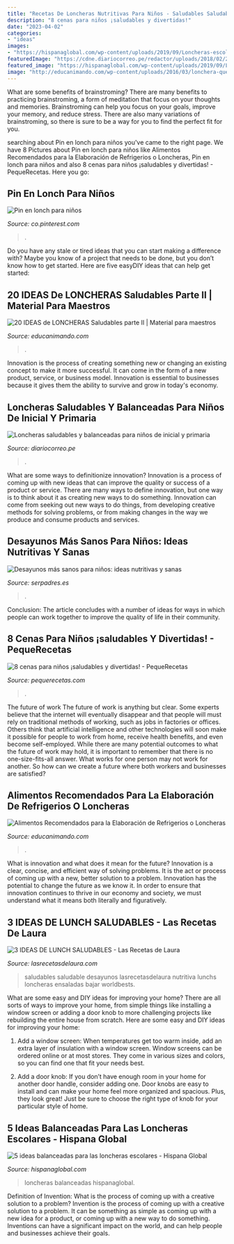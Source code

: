 ```yaml
---
title: "Recetas De Loncheras Nutritivas Para Niños - Saludables Saludable Desayunos Lasrecetasdelaura Nutritiva Lunchs Loncheras Ensaladas Bajar Worldbests"
description: "8 cenas para niños ¡saludables y divertidas!"
date: "2023-04-02"
categories:
- "ideas"
images:
- "https://hispanaglobal.com/wp-content/uploads/2019/09/Loncheras-escolares-1.jpg"
featuredImage: "https://cdne.diariocorreo.pe/redactor/uploads/2018/02/27/lop4.jpg"
featured_image: "https://hispanaglobal.com/wp-content/uploads/2019/09/Loncheras-escolares-1.jpg"
image: "http://educanimando.com/wp-content/uploads/2016/03/lonchera-queso.png"
---
```



What are some benefits of brainstroming?
There are many benefits to practicing brainstroming, a form of meditation that focus on your thoughts and memories. Brainstroming can help you focus on your goals, improve your memory, and reduce stress. There are also many variations of brainstroming, so there is sure to be a way for you to find the perfect fit for you.

	

		
searching about Pin en lonch para niños you've came to the right page. We have 8 Pictures about Pin en lonch para niños like Alimentos Recomendados para la Elaboración de Refrigerios o Loncheras, Pin en lonch para niños and also 8 cenas para niños ¡saludables y divertidas! - PequeRecetas. Here you go:
		
    
## Pin En Lonch Para Niños

<img loading=lazy src="https://i.pinimg.com/736x/db/aa/08/dbaa089d611cf44c3af892d8ada5e966.jpg" onerror="this.onerror=null;this.src='https://tse1.mm.bing.net/th?id=OIP.r3cFu_3kC17BZzeJ14A0WwHaMI&amp;pid=15.1';" alt="Pin en lonch para niños">

_Source: co.pinterest.com_

>. 

	

Do you have any stale or tired ideas that you can start making a difference with? Maybe you know of a project that needs to be done, but you don’t know how to get started. Here are five easyDIY ideas that can help get started: 

    
## 20 IDEAS De LONCHERAS Saludables Parte II | Material Para Maestros

<img loading=lazy src="https://i1.wp.com/educanimando.com/wp-content/uploads/2016/04/loncheras-saludables-portada.jpg?fit=1000%2C617&amp;ssl=1" onerror="this.onerror=null;this.src='https://tse3.mm.bing.net/th?id=OIP.VET1ZiJ0-UJl4on8ztMrpAHaEk&amp;pid=15.1';" alt="20 IDEAS de LONCHERAS Saludables parte II | Material para maestros">

_Source: educanimando.com_

>. 

	

Innovation is the process of creating something new or changing an existing concept to make it more successful. It can come in the form of a new product, service, or business model. Innovation is essential to businesses because it gives them the ability to survive and grow in today's economy.

    
## Loncheras Saludables Y Balanceadas Para Niños De Inicial Y Primaria

<img loading=lazy src="https://cdne.diariocorreo.pe/redactor/uploads/2018/02/27/lop4.jpg" onerror="this.onerror=null;this.src='https://tse4.mm.bing.net/th?id=OIP.BKKTVwerT8oVoWUfrsa43gHaE3&amp;pid=15.1';" alt="Loncheras saludables y balanceadas para niños de inicial y primaria">

_Source: diariocorreo.pe_

>. 

	

What are some ways to definitionize innovation?
Innovation is a process of coming up with new ideas that can improve the quality or success of a product or service. There are many ways to define innovation, but one way is to think about it as creating new ways to do something. Innovation can come from seeking out new ways to do things, from developing creative methods for solving problems, or from making changes in the way we produce and consume products and services.

    
## Desayunos Más Sanos Para Niños: Ideas Nutritivas Y Sanas

<img loading=lazy src="https://estaticos.serpadres.es/uploads/images/article/5e4beb795cafe8da3291c0a0/desayunos-saludables-ninos_s.jpg" onerror="this.onerror=null;this.src='https://tse4.mm.bing.net/th?id=OIP.XDe42IUiwvBBOAPAqFbCBQHaD4&amp;pid=15.1';" alt="Desayunos más sanos para niños: ideas nutritivas y sanas">

_Source: serpadres.es_

>. 

	

Conclusion:
The article concludes with a number of ideas for ways in which people can work together to improve the quality of life in their community.

    
## 8 Cenas Para Niños ¡saludables Y Divertidas! - PequeRecetas

<img loading=lazy src="http://www.pequerecetas.com/wp-content/uploads/2014/06/pizzas-de-pan.jpg" onerror="this.onerror=null;this.src='https://tse4.mm.bing.net/th?id=OIP.3abXJF1KSgbcKGyLWc14dQHaJ4&amp;pid=15.1';" alt="8 cenas para niños ¡saludables y divertidas! - PequeRecetas">

_Source: pequerecetas.com_

>. 

	

The future of work
The future of work is anything but clear. Some experts believe that the internet will eventually disappear and that people will must rely on traditional methods of working, such as jobs in factories or offices. Others think that artificial intelligence and other technologies will soon make it possible for people to work from home, receive health benefits, and even become self-employed. While there are many potential outcomes to what the future of work may hold, it is important to remember that there is no one-size-fits-all answer. What works for one person may not work for another. So how can we create a future where both workers and businesses are satisfied?

    
## Alimentos Recomendados Para La Elaboración De Refrigerios O Loncheras

<img loading=lazy src="http://educanimando.com/wp-content/uploads/2016/03/lonchera-queso.png" onerror="this.onerror=null;this.src='https://tse2.mm.bing.net/th?id=OIP._z4xGXlFfu4cSWQu6hNGtQHaEu&amp;pid=15.1';" alt="Alimentos Recomendados para la Elaboración de Refrigerios o Loncheras">

_Source: educanimando.com_

>. 

	

What is innovation and what does it mean for the future?
Innovation is a clear, concise, and efficient way of solving problems. It is the act or process of coming up with a new, better solution to a problem. Innovation has the potential to change the future as we know it. In order to ensure that innovation continues to thrive in our economy and society, we must understand what it means both literally and figuratively.

    
## 3 IDEAS DE LUNCH SALUDABLES - Las Recetas De Laura

<img loading=lazy src="https://www.lasrecetasdelaura.com/wp-content/uploads/2017/08/3-ideas-de-lunch-saludable-pinterest.jpg" onerror="this.onerror=null;this.src='https://tse1.mm.bing.net/th?id=OIP.4bKSLT500sjgadkfRsUuzwHaO0&amp;pid=15.1';" alt="3 IDEAS DE LUNCH SALUDABLES - Las Recetas de Laura">

_Source: lasrecetasdelaura.com_

>saludables saludable desayunos lasrecetasdelaura nutritiva lunchs loncheras ensaladas bajar worldbests. 

	

What are some easy and DIY ideas for improving your home?
There are all sorts of ways to improve your home, from simple things like installing a window screen or adding a door knob to more challenging projects like rebuilding the entire house from scratch. Here are some easy and DIY ideas for improving your home: 
1. Add a window screen: When temperatures get too warm inside, add an extra layer of insulation with a window screen. Window screens can be ordered online or at most stores. They come in various sizes and colors, so you can find one that fit your needs best.

2. Add a door knob: If you don’t have enough room in your home for another door handle, consider adding one. Door knobs are easy to install and can make your home feel more organized and spacious. Plus, they look great! Just be sure to choose the right type of knob for your particular style of home.

    
## 5 Ideas Balanceadas Para Las Loncheras Escolares - Hispana Global

<img loading=lazy src="https://hispanaglobal.com/wp-content/uploads/2019/09/Loncheras-escolares-1.jpg" onerror="this.onerror=null;this.src='https://tse1.mm.bing.net/th?id=OIP.J-AyMlMHhOAf_kYi2vFOSAHaE8&amp;pid=15.1';" alt="5 ideas balanceadas para las loncheras escolares - Hispana Global">

_Source: hispanaglobal.com_

>loncheras balanceadas hispanaglobal. 

	

Definition of Invention: What is the process of coming up with a creative solution to a problem?
Invention is the process of coming up with a creative solution to a problem. It can be something as simple as coming up with a new idea for a product, or coming up with a new way to do something. Inventions can have a significant impact on the world, and can help people and businesses achieve their goals.

